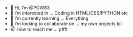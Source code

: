 - 👋 Hi, I’m @POW83
- 👀 I’m interested in ... Coding in HTML/CSS/PYTHON etc
- 🌱 I’m currently learning ... Everything
- 💞️ I’m looking to collaborate on ... my own projects lol
- 📫 How to reach me ... pffft

<!---
POW83/POW83 is a ✨ special ✨ repository because its `README.md` (this file) appears on your GitHub profile.
You can click the Preview link to take a look at your changes.
--->
